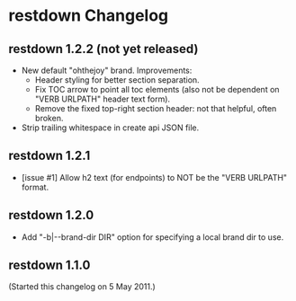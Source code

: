 # restdown Changelog

## restdown 1.2.2 (not yet released)

- New default "ohthejoy" brand. Improvements: 
    - Header styling for better section separation.
    - Fix TOC arrow to point all toc elements (also not be dependent on "VERB
      URLPATH" header text form).
    - Remove the fixed top-right section header: not that helpful, often
      broken. 
- Strip trailing whitespace in create api JSON file.


## restdown 1.2.1

- [issue #1] Allow h2 text (for endpoints) to NOT be the "VERB URLPATH" format.


## restdown 1.2.0

- Add "-b|--brand-dir DIR" option for specifying a local brand dir to use.


## restdown 1.1.0

(Started this changelog on 5 May 2011.)
